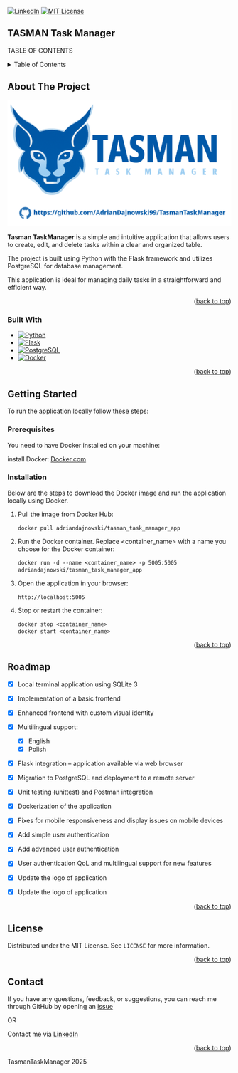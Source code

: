 <!-- [![Contributors][contributors-shield]][contributors-url]
[![Forks][forks-shield]][forks-url]
[![Stargazers][stars-shield]][stars-url]
[![Issues][issues-shield]][issues-url]-->
[![LinkedIn][linkedin-shield]][linkedin-url]
[![MIT License][license-shield]][license-url]

## TASMAN Task Manager

TABLE OF CONTENTS 
<details>
  <summary>Table of Contents</summary>
  <ol>
    <li>
      <a href="#about-the-project">About The Project</a>
      <ul>
        <li><a href="#built-with">Built With</a></li>
      </ul>
    </li>
        <li>
      <a href="#getting-started">Getting Started</a>
      <ul>
        <li><a href="#prerequisites">Prerequisites</a></li>
        <li><a href="#installation">Installation</a></li>
      </ul>
    </li>
    <!-- <li><a href="#usage">Usage</a></li> -->
    <li><a href="#roadmap">Roadmap</a></li>
    <!-- <li><a href="#contributing">Contributing</a></li> -->
    <li><a href="#license">License</a></li>
    <li><a href="#contact">Contact</a></li>
    <!-- <li><a href="#acknowledgments">Acknowledgments</a></li> -->
  </ol>
</details>


<!-- ABOUT THE PROJECT -->
## About The Project
![Product Name Screen Shot][product-screenshot]

**Tasman TaskManager** is a simple and intuitive application that allows users to create, edit, and delete tasks within a clear and organized table.

The project is built using Python with the Flask framework and utilizes PostgreSQL for database management.

This application is ideal for managing daily tasks in a straightforward and efficient way.

<p align="right">(<a href="#readme-top">back to top</a>)</p>



### Built With

* [![Python][Python.js]][Python-url]
* [![Flask][Flask.js]][Flask-url]
* [![PostgreSQL][PostgreSQL.js]][PostgreSQL-url]
* [![Docker][Docker.js]][Docker-url]

<p align="right">(<a href="#readme-top">back to top</a>)</p>



<!-- GETTING STARTED -->
## Getting Started

To run the application locally follow these steps:

### Prerequisites

You need to have Docker installed on your machine:

install Docker: [Docker.com][Docker-url]

### Installation

Below are the steps to download the Docker image and run the application locally using Docker.

1. Pull the image from Docker Hub:
   ```docker
   docker pull adriandajnowski/tasman_task_manager_app    
   ```
2. Run the Docker container. Replace <container_name> with a name you choose for the Docker container:
   ```docker
   docker run -d --name <container_name> -p 5005:5005 adriandajnowski/tasman_task_manager_app
   ```
3. Open the application in your browser:
   ```http
   http://localhost:5005
   ```
4. Stop or restart the container:
   ```docker
   docker stop <container_name>
   docker start <container_name>
   ```


<p align="right">(<a href="#readme-top">back to top</a>)</p>


<!-- USAGE EXAMPLES -->
<!-- ## Usage

Use this space to show useful examples of how a project can be used. Additional screenshots, code examples and demos work well in this space. You may also link to more resources.

_For more examples, please refer to the [Documentation](https://example.com)_

<p align="right">(<a href="#readme-top">back to top</a>)</p>



<!-- FEATURES -->
## Roadmap

- [x] Local terminal application using SQLite 3
- [x] Implementation of a basic frontend
- [x] Enhanced frontend with custom visual identity
- [x] Multilingual support:
  - [x] English
  - [x] Polish
- [x] Flask integration – application available via web browser
- [x] Migration to PostgreSQL and deployment to a remote server
- [x] Unit testing (unittest) and Postman integration
- [x] Dockerization of the application
- [x] Fixes for mobile responsiveness and display issues on mobile devices
- [x] Add simple user authentication
- [x] Add advanced user authentication
- [x] User authentication QoL and multilingual support for new features
- [x] Update the logo of application
- [x] Update the logo of application


<!-- See the [open issues](link) for a full list of proposed features (and known issues). -->

<p align="right">(<a href="#readme-top">back to top</a>)</p>



<!-- CONTRIBUTING -->
<!-- ## Contributing

Contributions are what make the open source community such an amazing place to learn, inspire, and create. Any contributions you make are **greatly appreciated**.

If you have a suggestion that would make this better, please fork the repo and create a pull request. You can also simply open an issue with the tag "enhancement".
Don't forget to give the project a star! Thanks again!

1. Fork the Project
2. Create your Feature Branch (`git checkout -b feature/AmazingFeature`)
3. Commit your Changes (`git commit -m 'Add some AmazingFeature'`)
4. Push to the Branch (`git push origin feature/AmazingFeature`)
5. Open a Pull Request

### Top contributors:

<a href="https://github.com/othneildrew/Best-README-Template/graphs/contributors">
  <img src="https://contrib.rocks/image?repo=othneildrew/Best-README-Template" alt="contrib.rocks image" />
</a>

<p align="right">(<a href="#readme-top">back to top</a>)</p> -->



<!-- LICENSE -->
## License

Distributed under the MIT License. See `LICENSE` for more information.

<p align="right">(<a href="#readme-top">back to top</a>)</p>



<!-- CONTACT -->
## Contact

If you have any questions, feedback, or suggestions, you can reach me through GitHub by opening an [issue](https://github.com/AdrianDajnowski99/TasmanTaskManager/issues)

OR

Contact me via [LinkedIn][linkedin-url]

<p align="right">(<a href="#readme-top">back to top</a>)</p>


TasmanTaskManager 2025


<!-- ACKNOWLEDGMENTS -->
<!-- ## Acknowledgments

Use this space to list resources you find helpful and would like to give credit to. I've included a few of my favorites to kick things off!

* [Choose an Open Source License](https://choosealicense.com)
* [GitHub Emoji Cheat Sheet](https://www.webpagefx.com/tools/emoji-cheat-sheet)
* [Malven's Flexbox Cheatsheet](https://flexbox.malven.co/)
* [Malven's Grid Cheatsheet](https://grid.malven.co/)
* [Img Shields](https://shields.io)
* [GitHub Pages](https://pages.github.com)
* [Font Awesome](https://fontawesome.com)
* [React Icons](https://react-icons.github.io/react-icons/search)

<p align="right">(<a href="#readme-top">back to top</a>)</p> -->



<!-- MARKDOWN LINKS & IMAGES -->
<!-- https://www.markdownguide.org/basic-syntax/#reference-style-links -->
<!-- [contributors-shield]: https://img.shields.io/github/contributors/othneildrew/Best-README-Template.svg?style=for-the-badge
[contributors-url]: https://github.com/othneildrew/Best-README-Template/graphs/contributors
[forks-shield]: https://img.shields.io/github/forks/othneildrew/Best-README-Template.svg?style=for-the-badge
[forks-url]: https://github.com/othneildrew/Best-README-Template/network/members
[stars-shield]: https://img.shields.io/github/stars/othneildrew/Best-README-Template.svg?style=for-the-badge
[stars-url]: https://github.com/othneildrew/Best-README-Template/stargazers
[issues-shield]: https://img.shields.io/github/issues/othneildrew/Best-README-Template.svg?style=for-the-badge
[issues-url]: https://github.com/othneildrew/Best-README-Template/issues
[license-shield]: https://img.shields.io/github/license/othneildrew/Best-README-Template.svg?style=for-the-badge
[license-url]: https://github.com/othneildrew/Best-README-Template/blob/master/LICENSE.txt-->
[linkedin-shield]: https://img.shields.io/badge/-LinkedIn-black.svg?style=for-the-badge&logo=linkedin&colorB=555 
[linkedin-url]: https://www.linkedin.com/in/adrian-dajnowski-71b122286/
[license-shield]: https://img.shields.io/badge/license-MIT-brightgreen%5C
[license-url]: https://github.com/AdrianDajnowski99/TasmanTaskManager/blob/main/LICENSE
[product-screenshot]: frontend/static/TasmanReadme.png

[Python.js]: https://img.shields.io/badge/python-3670A0?style=for-the-badge&logo=python&logoColor=ffdd54
[Python-url]: https://www.python.org/
[Flask.js]: https://img.shields.io/badge/Flask-000000?style=for-the-badge&logo=Flask&logoColor=white
[Flask-url]: https://flask.palletsprojects.com/en/stable/
[PostgreSQL.js]: https://img.shields.io/badge/postgresql-4169e1?style=for-the-badge&logo=postgresql&logoColor=white
[PostgreSQL-url]: https://www.postgresql.org/
[Docker.js]: https://img.shields.io/badge/docker-257bd6?style=for-the-badge&logo=docker&logoColor=white
[Docker-url]: https://www.docker.com/
